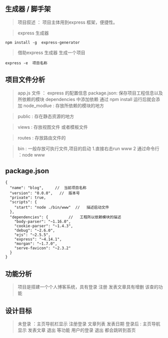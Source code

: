 ##  生成器 / 脚手架
>   项目叙述 ： 项目主体用到express 框架，便捷性。

>   express 生成器

    npm install -g  express-generator

>  借助express 生成器 生成一个项目

    express -e  项目名称


##  项目文件分析

>  app.js 文件 ： express 的配置信息
>  package.json: 保存项目工程信息以及所依赖的模块 dependencies 中添加依赖  通过 npm install 运行后就会添加
>  node_modlue : 存放所依赖的模块的地方

>  public :  存在静态资源的地方

>  views :   存放视图文件 或者模板文件

>  routes :  存放路由文件的

>  bin :  一般存放可执行文件,项目的启动   1.直接右击run www    2 通过命令行 ：node www


##  package.json

    {
      "name": "blog",     //  当前项目名称
      "version": "0.0.0",   //  版本号
      "private": true,
      "scripts": {
        "start": "node ./bin/www"  //   描述启动文件
      },
      "dependencies": {         //   工程所以依赖模块的描述
        "body-parser": "~1.16.0",
        "cookie-parser": "~1.4.3",
        "debug": "~2.6.0",
        "ejs": "~2.5.5",
        "express": "~4.14.1",
        "morgan": "~1.7.0",
        "serve-favicon": "~2.3.2"
      }
    }


##  功能分析

>  项目是搭建一个个人博客系统，具有登录 注册 发表文章具有增删 该查的功能

##  设计目标

>   未登录 ：主页导航栏显示 注册登录    文章列表  发表日期
>   登录后 : 主页导航显示 发表文章  退出  等功能
>   用户的登录 退出 都会跳转到首页















